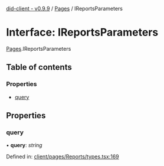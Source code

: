 [did-client - v0.9.9](../README.md) / [Pages](../modules/pages.md) / IReportsParameters

# Interface: IReportsParameters

[Pages](../modules/pages.md).IReportsParameters

## Table of contents

### Properties

- [query](pages.ireportsparameters.md#query)

## Properties

### query

• **query**: *string*

Defined in: [client/pages/Reports/types.tsx:169](https://github.com/Puzzlepart/did/blob/dev/client/pages/Reports/types.tsx#L169)
